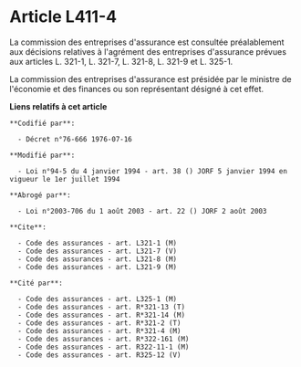 # Article L411-4

La commission des entreprises d'assurance est consultée préalablement aux décisions relatives à l'agrément des entreprises
d'assurance prévues aux articles L. 321-1, L. 321-7, L. 321-8, L. 321-9 et L. 325-1.

La commission des entreprises d'assurance est présidée par le ministre de l'économie et des finances ou son représentant
désigné à cet effet.

**Liens relatifs à cet article**

	**Codifié par**:

	  - Décret n°76-666 1976-07-16

	**Modifié par**:

	  - Loi n°94-5 du 4 janvier 1994 - art. 38 () JORF 5 janvier 1994 en vigueur le 1er juillet 1994

	**Abrogé par**:

	  - Loi n°2003-706 du 1 août 2003 - art. 22 () JORF 2 août 2003

	**Cite**:

	  - Code des assurances - art. L321-1 (M)
	  - Code des assurances - art. L321-7 (V)
	  - Code des assurances - art. L321-8 (M)
	  - Code des assurances - art. L321-9 (M)

	**Cité par**:

	  - Code des assurances - art. L325-1 (M)
	  - Code des assurances - art. R*321-13 (T)
	  - Code des assurances - art. R*321-14 (M)
	  - Code des assurances - art. R*321-2 (T)
	  - Code des assurances - art. R*321-4 (M)
	  - Code des assurances - art. R*322-161 (M)
	  - Code des assurances - art. R322-11-1 (M)
	  - Code des assurances - art. R325-12 (V)

